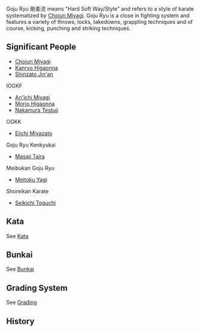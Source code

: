 Goju Ryu 剛柔流 means "Hard Soft Way/Style" and refers to a style of karate systematized by [Chojun Miyagi](/).
Goju Ryu is a close in fighting system and features a variety of throws, locks, takedowns, grappling techniques and of course, kicking, punching and striking techniques.

## Significant People

- [Chojun Miyagi](/)
- [Kanryo Higaonna](/)
- [Shinzato Jin'an](/)

IOGKF

- [An'ichi Miyagi](/)
- [Morio Higaonna](/)
- [Nakamura Testuji](/)

OGKK

- [Eiichi Miyazato](/)

Goju Ryu Kenkyukai

- [Masaji Taira](/)

Meibukan Goju Ryu

- [Meitoku Yagi](/)

Shoreikan Karate

- [Seikichi Toguchi](/)

## Kata

See [Kata](/kata/)

## Bunkai

See [Bunkai](/bunkai)

## Grading System

See [Grading](/)

## History
